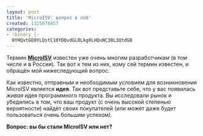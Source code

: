 ```yaml
---
layout: post
title: 'MicroISV: вопрос в лоб'
created: 1325078457
categories:
- !binary |-
  0YHQvtGE0YLQstC10YDQvdGL0Lkg0LHQuNC30L3QtdGB
---
```

Термин **<a href="http://en.wikipedia.org/wiki/Micro_ISV">MicroISV</a>** известен уже очень многим разработчикам (в том числе и в России). Так вот к тем из них, кому сей термин известен, и обращён мой нижеследующий вопрос.

Как известно, отправным и необходимым условием для возникновения MicroISV является **идея**. Так вот представьте себе, что у вас появилась *живая* идея программного продукта. Вы исследовали рынок и убедились в том, что ваш продукт (с очень высокой степенью вероятности) найдёт своих покупателей (или может даже будет пользоваться очень большим успехом).

**Вопрос: вы бы стали MicroISV или нет?**
